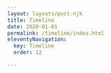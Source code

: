 ```yaml
---
layout: layouts/post.njk
title: Timeline
date: 2020-01-01
permalink: /timeline/index.html
eleventyNavigation:
  key: Timeline
  order: 12

---
```

